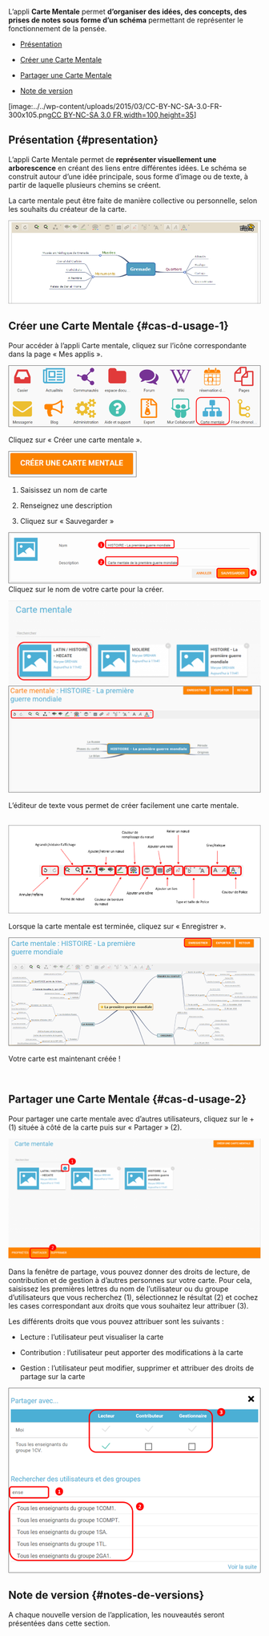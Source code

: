 L’appli **Carte Mentale** permet **d’organiser des idées, des concepts,
des prises de notes sous forme d’un schéma** permettant de représenter
le fonctionnement de la pensée.

-   [Présentation](index.html?iframe=true#presentation)

-   [Créer une Carte Mentale](index.html?iframe=true#cas-d-usage-1)

-   [Partager une Carte Mentale](index.html?iframe=true#cas-d-usage-2)

-   [Note de version](index.html?iframe=true#notes-de-versions)

[image:../../wp-content/uploads/2015/03/CC-BY-NC-SA-3.0-FR-300x105.png[CC
BY-NC-SA 3.0
FR,width=100,height=35](http://creativecommons.org/licenses/by-nc-sa/3.0/fr/)]

Présentation {#presentation}
------------

L’appli Carte Mentale permet de **représenter visuellement une
arborescence** en créant des liens entre différentes idées. Le schéma se
construit autour d’une idée principale, sous forme d’image ou de texte,
à partir de laquelle plusieurs chemins se créent.

La carte mentale peut être faite de manière collective ou personnelle,
selon les souhaits du créateur de la carte.

![Carte1](../../wp-content/uploads/2015/04/Carte1.png)

Créer une Carte Mentale {#cas-d-usage-1}
-----------------------

Pour accéder à l’appli Carte mentale, cliquez sur l’icône correspondante
dans la page « Mes applis ».

![m1](../../wp-content/uploads/2015/06/m1.png)

Cliquez sur « Créer une carte mentale ».

![c1](../../wp-content/uploads/2015/07/c1.png)

1.  Saisissez un nom de carte

2.  Renseignez une description

3.  Cliquez sur « Sauvegarder »

![m3](../../wp-content/uploads/2015/06/m3.png) \
 Cliquez sur le nom de votre carte pour la créer.

![image](../../wp-content/uploads/2016/08/carte-1024x339.png) \
 ![m4](../../wp-content/uploads/2015/06/m4.png)

L’éditeur de texte vous permet de créer facilement une carte mentale.

[\
](../../wp-content/uploads/2015/06/m22.png)
![m5](../../wp-content/uploads/2015/06/m5.png)

Lorsque la carte mentale est terminée, cliquez sur « Enregistrer ».

![m6](../../wp-content/uploads/2015/06/m6.png)

Votre carte est maintenant créée !

 

Partager une Carte Mentale {#cas-d-usage-2}
--------------------------

Pour partager une carte mentale avec d’autres utilisateurs, cliquez sur
le + (1) située à côté de la carte puis sur « Partager » (2).

![image](../../wp-content/uploads/2016/08/carte2-1024x488.png)

Dans la fenêtre de partage, vous pouvez donner des droits de lecture, de
contribution et de gestion à d’autres personnes sur votre carte. Pour
cela, saisissez les premières lettres du nom de l’utilisateur ou du
groupe d’utilisateurs que vous recherchez (1), sélectionnez le résultat
(2) et cochez les cases correspondant aux droits que vous souhaitez leur
attribuer (3).

Les différents droits que vous pouvez attribuer sont les suivants :

-   Lecture : l’utilisateur peut visualiser la carte

-   Contribution : l’utilisateur peut apporter des modifications à la
    carte

-   Gestion : l’utilisateur peut modifier, supprimer et attribuer des
    droits de partage sur la carte

![m7](../../wp-content/uploads/2015/06/m7.png)

Note de version {#notes-de-versions}
---------------

A chaque nouvelle version de l’application, les nouveautés seront
présentées dans cette section.

